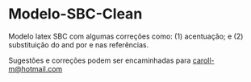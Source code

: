 # Modelo-SBC-Clean
Modelo latex SBC com algumas correções como: 
(1) acentuação; e
(2) substituição do and por e nas referências.  

Sugestões e correções podem ser encaminhadas para caroll-m@hotmail.com
